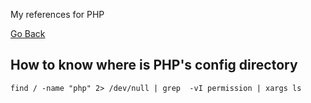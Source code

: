 My references for PHP

[Go Back](../)

## How to know where is PHP's config directory

`find / -name "php" 2> /dev/null | grep  -vI permission | xargs ls`
